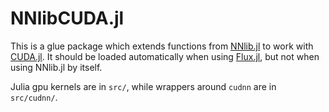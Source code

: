 # NNlibCUDA.jl

This is a glue package which extends functions from [NNlib.jl](https://github.com/FluxML/NNlib.jl) to work with [CUDA.jl](https://github.com/JuliaGPU/CUDA.jl). It should be loaded automatically when using [Flux.jl](https://github.com/FluxML/Flux.jl), but not when using NNlib.jl by itself.

Julia gpu kernels are in `src/`, while wrappers around `cudnn` are in `src/cudnn/`.
